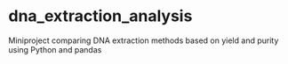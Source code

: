 # dna_extraction_analysis
Miniproject comparing DNA extraction methods based on yield and purity using Python and pandas
